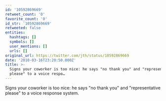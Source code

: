 ```yaml
---
id: '10592869669'
retweet_count: '0'
favorite_count: '0'
id_str: '10592869669'
retweeted: false
entities:
  hashtags: []
  symbols: []
  user_mentions: []
  urls: []
original_url: https://twitter.com/jth/status/10592869669
date: '2010-03-16T23:20:50.000Z'
title: >-
  Signs your coworker is too nice: he says "no thank you" and "representative
  please" to a voice respo…
---
```


Signs your coworker is too nice: he says "no thank you" and "representative please" to a voice response system.